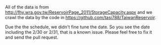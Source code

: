All of the data is from http://fhy.wra.gov.tw/ReservoirPage_2011/StorageCapacity.aspx and we crawl the data by the code in https://github.com/tasi788/TaiwanReservoir.

Due the the schedule, we didn't fine tune the date. So you see the date including the 2/30 or 2/31, that is a known issue. Please feel free to fix it and send the pull request.

